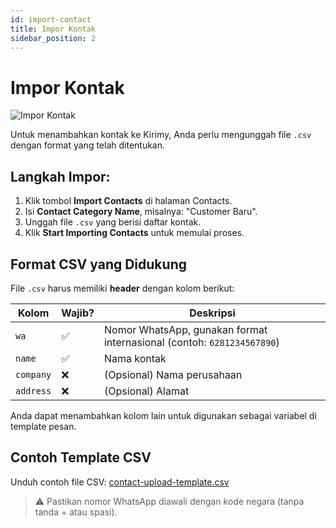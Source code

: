 ```yaml
---
id: import-contact
title: Impor Kontak
sidebar_position: 2
---
```


# Impor Kontak

![Impor Kontak](/img/screenshots/import-contact-modal.png)

Untuk menambahkan kontak ke Kirimy, Anda perlu mengunggah file `.csv` dengan format yang telah ditentukan.

## Langkah Impor:

1. Klik tombol **Import Contacts** di halaman Contacts.
2. Isi **Contact Category Name**, misalnya: "Customer Baru".
3. Unggah file `.csv` yang berisi daftar kontak.
4. Klik **Start Importing Contacts** untuk memulai proses.

## Format CSV yang Didukung

File `.csv` harus memiliki **header** dengan kolom berikut:

| Kolom     | Wajib? | Deskripsi                                                              |
| --------- | ------ | ---------------------------------------------------------------------- |
| `wa`      | ✅     | Nomor WhatsApp, gunakan format internasional (contoh: `6281234567890`) |
| `name`    | ✅     | Nama kontak                                                            |
| `company` | ❌     | (Opsional) Nama perusahaan                                             |
| `address` | ❌     | (Opsional) Alamat                                                      |

Anda dapat menambahkan kolom lain untuk digunakan sebagai variabel di template pesan.

## Contoh Template CSV

Unduh contoh file CSV: [contact-upload-template.csv](https://app.kirimy.id/contact-upload-template.csv)

> ⚠️ Pastikan nomor WhatsApp diawali dengan kode negara (tanpa tanda + atau spasi).
